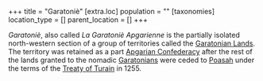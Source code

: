 +++
title = "Garatoniè"
[extra.loc]
population = ""
[taxonomies]
location_type = []
parent_location = []
+++

*Garatoniè*, also called *La Garatoniè Apgarienne* is the partially isolated north-western section of a group of territories called the [Garatonian Lands](@/locations/garatonian-lands.md). The territory was retained as a part [Apgarian Confederacy](@/locations/apgar.md) after the rest of the lands granted to the nomadic [Garatonians](@/ethnicities/garatonian.md) were ceded to [Poasah](@/locations/poasah.md) under the terms of the [Treaty of Turain](@/events/poasan-apgarian-conflict/treaty-of-turain.md) in 1255.
